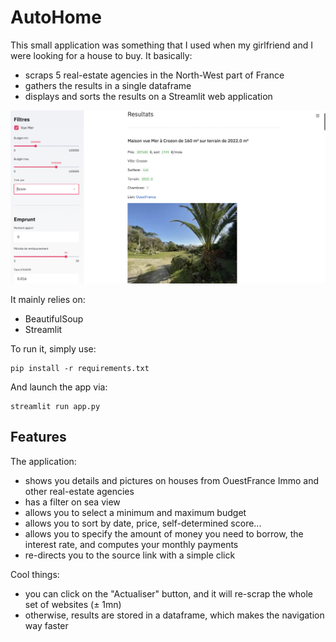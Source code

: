 # AutoHome 

This small application was something that I used when my girlfriend and I were looking for a house to buy. It basically:
- scraps 5 real-estate agencies in the North-West part of France
- gathers the results in a single dataframe
- displays and sorts the results on a Streamlit web application

![images](demo.png)

It mainly relies on:
- BeautifulSoup
- Streamlit

To run it, simply use:

```
pip install -r requirements.txt
```

And launch the app via:

```
streamlit run app.py
```

## Features

The application:
- shows you details and pictures on houses from OuestFrance Immo and other real-estate agencies
- has a filter on sea view
- allows you to select a minimum and maximum budget
- allows you to sort by date, price, self-determined score...
- allows you to specify the amount of money you need to borrow, the interest rate, and computes your monthly payments
- re-directs you to the source link with a simple click

Cool things:
- you can click on the "Actualiser" button, and it will re-scrap the whole set of websites (± 1mn)
- otherwise, results are stored in a dataframe, which makes the navigation way faster

